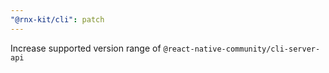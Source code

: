 ```yaml
---
"@rnx-kit/cli": patch
---
```


Increase supported version range of `@react-native-community/cli-server-api`
